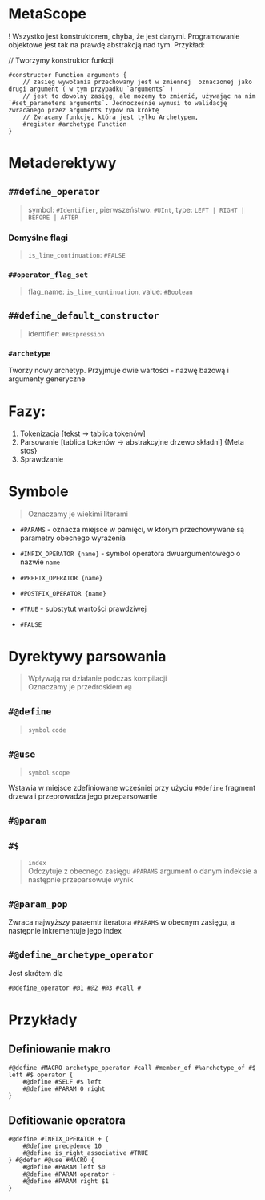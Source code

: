 # MetaScope


! Wszystko jest konstruktorem, chyba, że jest danymi. Programowanie objektowe jest tak na prawdę abstrakcją nad tym. Przykład:

// Tworzymy konstruktor funkcji

```
#constructor Function arguments {
    // zasięg wywołania przechowany jest w zmiennej  oznaczonej jako drugi argument ( w tym przypadku `arguments` )
    // jest to dowolny zasięg, ale możemy to zmienić, używając na nim `#set_parameters arguments`. Jednocześnie wymusi to walidację zwracanego przez arguments typów na kroktę
    // Zwracamy funkcję, która jest tylko Archetypem, 
    #register #archetype Function 
}
```

# Metaderektywy
## `##define_operator`
> symbol: `#Identifier`, pierwszeństwo: `#UInt`, type: `LEFT | RIGHT | BEFORE | AFTER`  
### Domyślne flagi
> `is_line_continuation`: `#FALSE`  


### `##operator_flag_set`
> flag_name: `is_line_continuation`, value: `#Boolean`
 

## `##define_default_constructor`
> identifier: `##Expression`

### `#archetype`
Tworzy nowy archetyp. Przyjmuje dwie wartości - nazwę bazową i argumenty generyczne


# Fazy:
1) Tokenizacja [tekst -> tablica tokenów]
2) Parsowanie [tablica tokenów -> abstrakcyjne drzewo składni] {Meta stos}
3) Sprawdzanie 

# Symbole
> Oznaczamy je wiekimi literami
- `#PARAMS` - oznacza miejsce w pamięci, w którym przechowywane są parametry obecnego wyrażenia

- `#INFIX_OPERATOR {name}` - symbol operatora dwuargumentowego o nazwie `name`

- `#PREFIX_OPERATOR {name}`

- `#POSTFIX_OPERATOR {name}`

- `#TRUE` - substytut wartości prawdziwej
- `#FALSE` 

# Dyrektywy parsowania
> Wpływają na działanie podczas kompilacji  
> Oznaczamy je przedroskiem `#@`

## `#@define`
> `symbol` `code`

## `#@use`
> `symbol` `scope`

Wstawia w miejsce zdefiniowane wcześniej przy użyciu `#@define` fragment drzewa i przeprowadza jego przeparsowanie

## `#@param`
## `#$`
> `index`  
Odczytuje z obecnego zasięgu `#PARAMS` argument o danym indeksie a następnie przeparsowuje wynik

## `#@param_pop`
Zwraca najwyższy paraemtr iteratora `#PARAMS` w obecnym zasięgu, a następnie inkrementuje jego index


## `#@define_archetype_operator`
Jest skrótem dla

```
#@define_operator #@1 #@2 #@3 #call #
```

# Przykłady

## Definiowanie makro
```
#@define #MACRO archetype_operator #call #member_of #%archetype_of #$ left #$ operator {
    #@define #SELF #$ left
    #@define #PARAM 0 right
}
```

## Defitiowanie operatora

```
#@define #INFIX_OPERATOR + {
    #@define precedence 10
    #@define is_right_associative #TRUE
} #@defer #@use #MACRO {
    #@define #PARAM left $0
    #@define #PARAM operator +
    #@define #PARAM right $1
}
```



